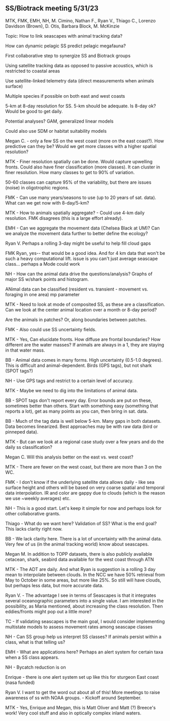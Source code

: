 ## SS/Biotrack meeting 5/31/23
MTK, FMK, EMH, NH, M. Cimino, Nathan F., Ryan V., Thiago C., Lorenzo Davidson (Brown), D. Otis, Barbara Block, M. McKinzie

Topic: How to link seascapes with animal tracking data?

How can dynamic pelagic SS predict pelagic megafauna?

First collaborative step to synergize SS and Biotrack groups

Using satellite tracking data as opposed to passive acoustics, which is restricted to coastal areas

Use satellite-linked telemetry data (direct measurements when animals surface)

Multiple species if possible on both east and west coasts

5-km at 8-day resolution for SS. 5-km should be adequate. Is 8-day ok? Would be good to get daily. 

Potential analyses? GAM, generalized linear models

Could also use SDM or habitat suitability models

Megan C. - only a few SS on the west coast (more on the east coast?). How predictive can they be? Would we get more classes with a higher spatial resolution?

MTK - Finer resolution spatially can be done. Would capture upwelling fronts. Could also have finer classification (more classes). It can cluster in finer resolution. How many classes to get to 90% of variation.

50-60 classes can capture 95% of the variability, but there are issues (noise) in oligotrophic regions. 

FMK - Can use many years/seasons to use (up to 20 years of sat. data). What can we get now with 8-day/5-km?

MTK - How to animals spatially aggregate?  - Could use 4-km daily resolution. FMK disagrees (this is a large effort already).

EMH - Can we aggregate the movement data (Chelsea Black at UM)? Can we analyze the movement data further to better define the ecology?

Ryan V. Perhaps a rolling 3-day might be useful to help fill cloud gaps

FMK Ryan, yes-- that would be a good idea. And for 4 km data that won't be such a heavy computational lift. issue is you can't just average seascape class... perhaps a Mode could work

NH - How can the animal data drive the questions/analysis? Graphs of major SS w/shark points and histogram.

ANimal data can be classified (resident vs. transient - movement vs. foraging in one area) mp parameter

MTK - Need to look at mode of composited SS, as these are a classification. Can we look at the center animal location over a month or 8-day period?

Are the animals in patches? Or, along boundaries between patches.

FMK - Also could use SS uncertainty fields. 

MTK - Yes, Can elucidate fronts. How diffuse are frontal boundaries? How different are the water masses? If animals are always in a 1, they are staying in that water mass.

BB - Animal data comes in many forms. High uncertainty (0.5-1.0 degrees). This is difficult and animal-dependent. Birds (GPS tags), but not shark (SPOT tags?)

NH - Use GPS tags and restrict to a certain level of accuracy. 

MTK - Maybe we need to dig into the limitations of animal data.

BB - SPOT tags don't report every day. Error bounds are put on these, sometimes better than others. Start with something easy (something that reports a lot), get as many points as you can, then bring in sat. data.

BB - Much of the tag data is well below 5-km. Many gaps in both datasets. Data becomes linearized. Best approaches may be with raw data (bird or pinneped data).

MTK - But can we look at a regional case study over a few years and do the daily ss classification?

Megan C. Will this analysis better on the east vs. west coast?

MTK - There are fewer on the west coast, but there are more than 3 on the WC.

FMK - I don't know if the underlying satellite data allows daily - like sea surface height and others will be based on very coarse spatial and temporal data interpolation. IR and color are gappy due to clouds (which is the reason we use ~weekly averages) etc.

NH - This is a good start. Let's keep it simple for now and perhaps look for other collaborative grants. 

Thiago - What do we want here? Validation of SS? What is the end goal? This lacks clarity right now.

BB - We lack clarity here. There is a lot of uncertainty with the animal data. Very few of us (in the animal tracking world) know about seascapes.

Megan M. In addition to TOPP datasets, there is also publicly available cetacean, shark, seabird data available for the west coast through ATN

MTK - The ADT are daily. And what Ryan is suggestion is a rolling 3 day mean to interpolate between clouds. In the NCC we have 50% retrieval from May to October in some areas, but more like 25%. So still will have clouds, but perhaps less data, but more accurate data.

Ryan V. - The advantage I see in terms of Seascapes is that it integrates several oceanographic parameters into a single value. I am interested in the possibility, as Maria mentioned, about increasing the class resolution. Then eddies/fronts might pop out a little more?

TC - If validating seascapes is the main goal, I would consider implementing multistate models to assess movement rates among seascape classes

NH - Can SS group help us interpret SS classes? If animals persist within a class, what is that telling us?

EMH - What are applications here? Perhaps an alert system for certain taxa when a SS class appears.

NH - Bycatch reduction is on

Enrique - there is one alert system set up like this for sturgeon East coast (nasa funded)

Ryan V. I want to get the word out about all of this! More meetings to raise awareness of ss with NOAA groups. - Kickoff around September.

MTK - Yes, Enrique and Megan, this is Matt Oliver and Matt (?) Breece's work! Very cool stuff and also in optically complex inland waters.




 
